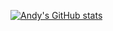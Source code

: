 [![Andy's GitHub stats](https://github-readme-stats.vercel.app/api?username=anlai2)](https://github.com/anuraghazra/github-readme-stats)
